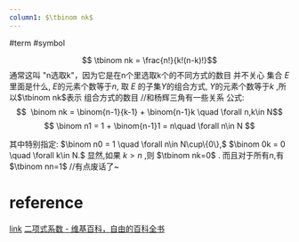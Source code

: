 ```yaml
---
column1: $\tbinom nk$
---
```

#term #symbol 


$$ \tbinom nk = \frac{n!}{k!(n-k)!}$$
通常这叫 "n选取k"，因为它是在n个里选取k个的不同方式的数目
并不关心 集合 $E$ 里面是什么, $E$的元素个数等于$n$, 取 $E$ 的子集$Y$的组合方式, $Y$的元素个数等于$k$ ,所以$\tbinom nk$表示 组合方式的数目
//和杨辉三角有一些关系
公式:
$$  \binom nk = \binom{n-1}{k-1} + \binom{n-1}k \quad \forall n,k\in N$$
$$  \binom n1 = 1 + \binom{n-1}1 = n\quad \forall n\in N $$

其中特别指定:
$\binom n0 = 1 \quad \forall n\in N\cup\{0\},$
$\binom 0k = 0 \quad \forall k\in N.$
显然,如果 $k>n$ ,则 $\tbinom nk=0$ .
而且对于所有$n$,有 $\tbinom nn=1$ //有点废话了~

# reference
[link](https://www.shuxuele.com/algebra/binomial-theorem.html)
[二项式系数 - 维基百科，自由的百科全书](https://zh.wikipedia.org/zh-hans/%E4%BA%8C%E9%A0%85%E5%BC%8F%E4%BF%82%E6%95%B8)
